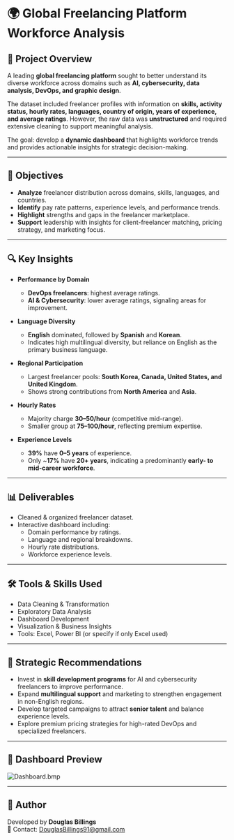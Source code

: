 
# 🌍 Global Freelancing Platform Workforce Analysis

## 📖 Project Overview
A leading **global freelancing platform** sought to better understand its diverse workforce across domains such as **AI, cybersecurity, data analysis, DevOps, and graphic design**.  

The dataset included freelancer profiles with information on **skills, activity status, hourly rates, languages, country of origin, years of experience, and average ratings**. However, the raw data was **unstructured** and required extensive cleaning to support meaningful analysis.  

The goal: develop a **dynamic dashboard** that highlights workforce trends and provides actionable insights for strategic decision-making.  

---

## 🎯 Objectives
- **Analyze** freelancer distribution across domains, skills, languages, and countries.  
- **Identify** pay rate patterns, experience levels, and performance trends.  
- **Highlight** strengths and gaps in the freelancer marketplace.  
- **Support** leadership with insights for client-freelancer matching, pricing strategy, and marketing focus.  

---

## 🔍 Key Insights
- **Performance by Domain**  
  - **DevOps freelancers**: highest average ratings.  
  - **AI & Cybersecurity**: lower average ratings, signaling areas for improvement.  

- **Language Diversity**  
  - **English** dominated, followed by **Spanish** and **Korean**.  
  - Indicates high multilingual diversity, but reliance on English as the primary business language.  

- **Regional Participation**  
  - Largest freelancer pools: **South Korea, Canada, United States, and United Kingdom**.  
  - Shows strong contributions from **North America** and **Asia**.  

- **Hourly Rates**  
  - Majority charge **$30–$50/hour** (competitive mid-range).  
  - Smaller group at **$75–$100/hour**, reflecting premium expertise.  

- **Experience Levels**  
  - **39%** have **0–5 years** of experience.  
  - Only ~**17%** have **20+ years**, indicating a predominantly **early- to mid-career workforce**.  

---

## 📊 Deliverables
- Cleaned & organized freelancer dataset.  
- Interactive dashboard including:  
  - Domain performance by ratings.  
  - Language and regional breakdowns.  
  - Hourly rate distributions.  
  - Workforce experience levels.  

---

## 🛠️ Tools & Skills Used
- Data Cleaning & Transformation  
- Exploratory Data Analysis  
- Dashboard Development  
- Visualization & Business Insights  
- Tools: Excel, Power BI (or specify if only Excel used)  

---

## 🚀 Strategic Recommendations
- Invest in **skill development programs** for AI and cybersecurity freelancers to improve performance.  
- Expand **multilingual support** and marketing to strengthen engagement in non-English regions.  
- Develop targeted campaigns to attract **senior talent** and balance experience levels.  
- Explore premium pricing strategies for high-rated DevOps and specialized freelancers.  

---

## 📸 Dashboard Preview
![Dashboard.bmp](https://github.com/user-attachments/files/22393478/Dashboard.bmp)


---

## 👤 Author
Developed by **Douglas Billings**  
📧 Contact: DouglasBillings91@gmail.com  
